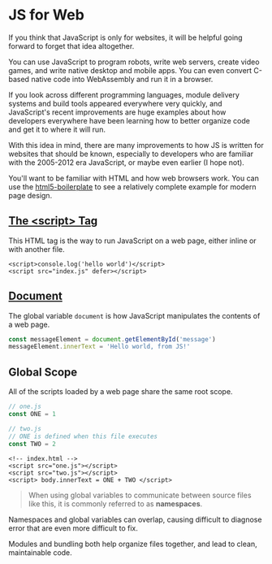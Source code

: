 # JS for Web
If you think that JavaScript is only for websites, it will be helpful going forward to forget that idea altogether.

You can use JavaScript to program robots, write web servers, create video games, and write native desktop and mobile apps. You can even convert C-based native code into WebAssembly and run it in a browser.

If you look across different programming languages, module delivery systems and build tools appeared everywhere very quickly, and JavaScript's recent improvements are huge examples about how developers everywhere have been learning how to better organize code and get it to where it will run.

With this idea in mind, there are many improvements to how JS is written for websites that should be known, especially to developers who are familiar with the 2005-2012 era JavaScript, or maybe even earlier (I hope not).

You'll want to be familiar with HTML and how web browsers work. You can use the [html5-boilerplate](https://github.com/h5bp/html5-boilerplate) to see a relatively complete example for modern page design.

## [The &lt;script&gt; Tag](http://javascript.crockford.com/script.html)
This HTML tag is the way to run JavaScript on a web page, either inline or with another file.

```markup
<script>console.log('hello world')</script>
<script src="index.js" defer></script>
```

## [Document](https://devdocs.io/dom/document)
The global variable `document` is how JavaScript manipulates the contents of a web page.

```js
const messageElement = document.getElementById('message')
messageElement.innerText = 'Hello world, from JS!'
```

## Global Scope
All of the scripts loaded by a web page share the same root scope.

```js
// one.js
const ONE = 1
```

```js
// two.js
// ONE is defined when this file executes
const TWO = 2
```

```markup
<!-- index.html -->
<script src="one.js"></script>
<script src="two.js"></script>
<script> body.innerText = ONE + TWO </script>
```

> When using global variables to communicate between source files like this, it is commonly referred to as **namespaces**.

Namespaces and global variables can overlap, causing difficult to diagnose error that are even more difficult to fix.

Modules and bundling both help organize files together, and lead to clean, maintainable code.
